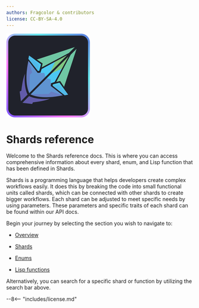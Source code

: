 ```yaml
---
authors: Fragcolor & contributors
license: CC-BY-SA-4.0
---
```


![](assets/ShardsLogo.png)

# Shards reference

Welcome to the Shards reference docs. This is where you can access comprehensive information about every shard, enum, and Lisp function that has been defined in Shards. 

Shards is a programming language that helps developers create complex workflows easily. It does this by breaking the code into small functional units called shards, which can be connected with other shards to create bigger workflows. Each shard can be adjusted to meet specific needs by using parameters. These parameters and specific traits of each shard can be found within our API docs.

Begin your journey by selecting the section you wish to navigate to:

- [Overview](./overview/)

- [Shards](./shards/)

- [Enums](./enums/)

- [Lisp functions](./lisp/)

Alternatively, you can search for a specific shard or function by utilizing the search bar above.

--8<-- "includes/license.md"
